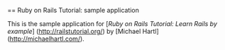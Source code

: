 == Ruby on Rails Tutorial: sample application

This is the sample application for
[*Ruby on Rails Tutorial: Learn Rails by example*] (http://railstutorial.org/) by [Michael Hartl] (http://michaelhartl.com/).

